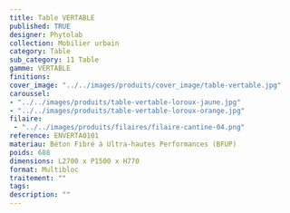 ```yaml
---
title: Table VERTABLE 
published: TRUE
designer: Phytolab
collection: Mobilier urbain
category: Table
sub_category: 11 Table
gamme: VERTABLE
finitions: 
cover_image: "../../images/produits/cover_image/table-vertable.jpg"
caroussel: 
- "../../images/produits/table-vertable-loroux-jaune.jpg"
- "../../images/produits/table-vertable-loroux-orange.jpg"
filaire: 
 - "../../images/produits/filaires/filaire-cantine-04.png"
reference: ENVERTA0101
materiau: Béton Fibré à Ultra-hautes Performances (BFUP)
poids: 688
dimensions: L2700 x P1500 x H770 
format: Multibloc
traitement: ""
tags: 
description: ""
---
```

